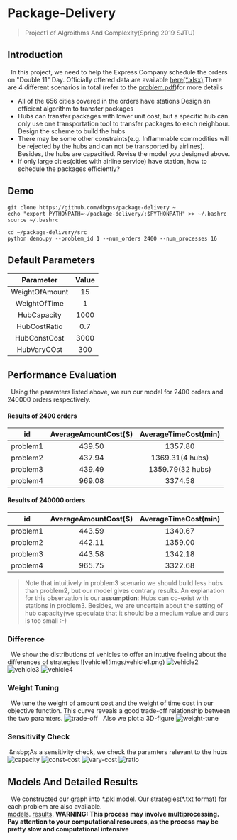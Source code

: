 # Package-Delivery
> Project1 of Algroithms And Complexity(Spring 2019 SJTU)

## Introduction
&nbsp;&nbsp;In this project, we need to help the Express Company schedule the orders on "Double 11" Day.
Officially offered data are available [here(*.xlsx)](data).There are 4 different scenarios in total
(refer to the [problem.pdf](report/problem.pdf))for more details
* All of the 656 cities covered in the orders have stations
Design an efficient algorithm to transfer packages
* Hubs can transfer packages with lower unit cost, but a specific
hub can only use one transportation tool to transfer packages to each neighbour.
Design the scheme to build the hubs
* There may be some other constraints(e.g. Inflammable commodities
will be rejected by the hubs and can not be transported by
airlines). Besides, the hubs are capacitied. Revise the model
you designed above.
* If only large cities(cities with airline service) have station, 
how to schedule the packages efficiently?

## Demo
``` shell
git clone https://github.com/dbgns/package-delivery ~
echo "export PYTHONPATH=~/package-delivery/:$PYTHONPATH" >> ~/.bashrc
source ~/.bashrc

cd ~/package-delivery/src
python demo.py --problem_id 1 --num_orders 2400 --num_processes 16
```
## Default Parameters
|   Parameter    |     Value     |
|     :--:       |      :--:     |
| WeightOfAmount |      15       |
| WeightOfTime   |       1       |
|  HubCapacity   |      1000     |
| HubCostRatio   |       0.7     |
| HubConstCost   |      3000     |
|  HubVaryCOst   |       300     |
## Performance Evaluation
&nbsp;&nbsp;Using the paramters listed above, we run our model for 2400 orders and 240000 orders respectively.
#### Results of 2400 orders

|    id     |   AverageAmountCost($)  |   AverageTimeCost(min)    | 
| :--:      |         :--:            |        :--:               | 
| problem1  |          439.50         |         1357.80           | 
| problem2  |          437.94         |         1369.31(4 hubs)   |
| problem3  |          439.49         |         1359.79(32 hubs)  |
| problem4  |          969.08         |         3374.58           |

#### Results of 240000 orders

|    id     |   AverageAmountCost($)  |   AverageTimeCost(min)    | 
| :--:      |         :--:            |        :--:               | 
| problem1  |          443.59         |         1340.67           | 
| problem2  |          442.11         |         1359.00           |
| problem3  |          443.58         |         1342.18           |
| problem4  |          965.75         |         3322.68           |

> Note that intuitively in problem3 scenario we should build less hubs than problem2, but our model gives contrary results.
An explanation for this observation is our **assumption**: Hubs can co-exist with stations in problem3. Besides, we are uncertain about the setting of hub capacity(we speculate that it should be a medium value and ours is too small :-)

### Difference
&nbsp;&nbsp;We show the distributions of vehicles to offer an intutive feeling about the differences of strategies 
![vehicle1(imgs/vehicle1.png)
![vehicle2](imgs/vehicle2.png)
![vehicle3](imgs/vehicle3.png)
![vehicle4](imgs/vehicle4.png)

### Weight Tuning
&nbsp;&nbsp;We tune the weight of amount cost and the weight of time cost in our objective function. This curve reveals a good trade-off relationship between the two paramters.
![trade-off](imgs/cost-rate.png)
&nbsp;&nbsp;Also we plot a 3D-figure
![weight-tune](imgs/weight.png)
### Sensitivity Check
&nbsp;&nsbp;As a sensitivity check, we check the paramters relevant to the hubs
![capacity](imgs/cap.png)
![const-cost](imgs/const.png)
![vary-cost](imgs/vary.png)
![ratio](imgs/ratio.png)

## Models And Detailed Results
&nbsp;&nbsp;We constructed our graph into \*.pkl model. Our strategies(\*.txt format) for each problem are also available. <br>
[models](http://resources.dbgns.com/package-delivery/models). [results](http://resources.dbgns.com/package-delivery/results).
**WARNING: This process may involve multiprocessing. Pay attention 
to your computational resources, as the process may be pretty slow and
computational intensive**
